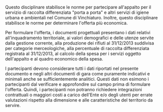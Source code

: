 Questo disciplinare stabilisce le norme per partecipare all'appalto per il servizio di raccolta differenziata "porta a porta" e altri servizi di igiene urbana e ambientali nel Comune di Vinchiaturo. Inoltre, questo disciplinare stabilisce le norme per determinare l'offerta più economica.

Per formulare l'offerta, i documenti progettuali presentano i dati relativi all'inquadramento territoriale, ai valori demografici e delle utenze servite dalla gestione corrente, alla produzione dei rifiuti al 31/12/2013 suddivisa per categorie merceologiche, alla percentuale di raccolta differenziata registrata al 31/12/2013, al calcolo della spesa per i servizi oggetto dell'appalto e al quadro economico della spesa.

I partecipanti devono considerare tutti i dati riportati nel presente documento e negli altri documenti di gara come puramente indicativi e minimali anche se sufficientemente analitici. Questi dati non esimono i partecipanti dal verificare e approfondire sul campo prima di formulare l'offerta. Quindi, i partecipanti non potranno richiedere integrazioni contrattuali o maggiori costi a carico dell'Ente e/o degli utenti per errate valutazioni rispetto alla dimensione e alle caratteristiche del territorio da servire.